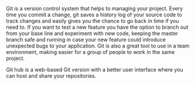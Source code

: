 Git is a version control system that helps to managing your project. Every time you commit a change, git saves a history log of your source code to track changes and easily gives you the chance to go back in time if you need to.
If you want to test a new feature you have the option to branch out from your base line and experiment with new code, keeping the master branch safe and running in case your new feature could introduce unexpected bugs to your application.
Git is also a great tool to use in a team environment, making easier for a group of people to work in the same project.

Git hub is a web-based Git version with a better user interface where you can host and share your repositories. 
